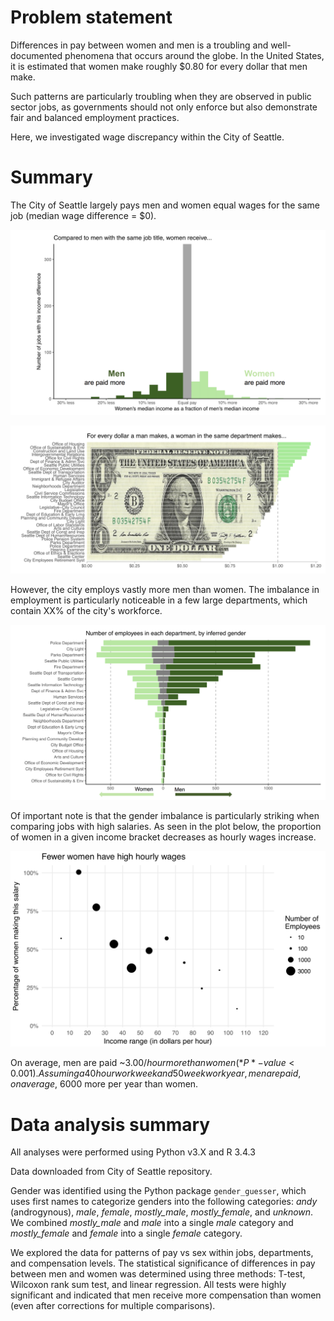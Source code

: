# Problem statement
Differences in pay between women and men is a troubling and well-documented phenomena that occurs around the globe. In the United States, it is estimated that women make roughly $0.80 for every dollar that men make.

Such patterns are particularly troubling when they are observed in public sector jobs, as governments should not only enforce but also demonstrate fair and balanced employment practices.

Here, we investigated wage discrepancy within the City of Seattle.

# Summary
The City of Seattle largely pays men and women equal wages for the same job (median wage difference = $0).

![](https://github.com/bochocki/seattle_gender_pay_disparity/blob/master/wage_differences_histogram.png)

![](https://github.com/bochocki/seattle_gender_pay_disparity/blob/master/relative_income.png)

However, the city employs vastly more men than women. The imbalance in employment is particularly noticeable in a few large departments, which contain XX% of the city's workforce.

![](https://github.com/bochocki/seattle_gender_pay_disparity/blob/master/employees_in_each_department.png)

Of important note is that the gender imbalance is particularly striking when comparing jobs with high salaries. As seen in the plot below, the proportion of women in a given income bracket decreases as hourly wages increase.

![](https://github.com/bochocki/seattle_gender_pay_disparity/blob/master/wage_brackets.png)

On average, men are paid ~$3.00/hour more than women (*P*-value < 0.001). Assuming a 40 hour work week and 50 week work year, men are paid, on average, ~$6000 more per year than women.

# Data analysis summary
All analyses were performed using Python v3.X and R 3.4.3

Data downloaded from City of Seattle repository.

Gender was identified using the Python package `gender_guesser`, which uses first names to categorize genders into the following categories: *andy* (androgynous), *male*, *female*, *mostly_male*, *mostly_female*, and *unknown*. We combined *mostly_male* and *male* into a single *male* category and *mostly_female* and *female* into a single *female* category.

We explored the data for patterns of pay vs sex within jobs, departments, and compensation levels.
The statistical significance of differences in pay between men and women was determined using three methods: T-test, Wilcoxon rank sum test, and linear regression. All tests were highly significant and indicated that men receive more compensation than women (even after corrections for multiple comparisons).
